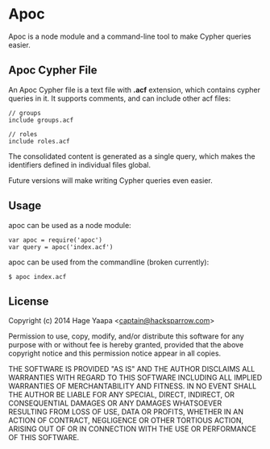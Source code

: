 Apoc
====

Apoc is a node module and a command-line tool to make Cypher queries easier.

## Apoc Cypher File

An Apoc Cypher file is a text file with **.acf** extension, which contains cypher queries in it. It supports comments, and can include other acf files:

```
// groups
include groups.acf

// roles
include roles.acf
```

The consolidated content is generated as a single query, which makes the identifiers defined in individual files global.

Future versions will make writing Cypher queries even easier.

## Usage

apoc can be used as a node module:

```
var apoc = require('apoc')
var query = apoc('index.acf')
```

apoc can be used from the commandline (broken currently):

```
$ apoc index.acf
```

## License

Copyright (c) 2014 Hage Yaapa &lt;captain@hacksparrow.com&gt;

Permission to use, copy, modify, and/or distribute this software for any purpose with or without fee is hereby granted, provided that the above copyright notice and this permission notice appear in all copies.

THE SOFTWARE IS PROVIDED "AS IS" AND THE AUTHOR DISCLAIMS ALL WARRANTIES WITH REGARD TO THIS SOFTWARE INCLUDING ALL IMPLIED WARRANTIES OF MERCHANTABILITY AND FITNESS. IN NO EVENT SHALL THE AUTHOR BE LIABLE FOR ANY SPECIAL, DIRECT, INDIRECT, OR CONSEQUENTIAL DAMAGES OR ANY DAMAGES WHATSOEVER RESULTING FROM LOSS OF USE, DATA OR PROFITS, WHETHER IN AN ACTION OF CONTRACT, NEGLIGENCE OR OTHER TORTIOUS ACTION, ARISING OUT OF OR IN CONNECTION WITH THE USE OR PERFORMANCE OF THIS SOFTWARE.
